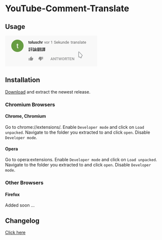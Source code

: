 # YouTube-Comment-Translate

## Usage
![](docs/usage.gif)

## Installation
[Download](../../releases/latest/) and extract the newest release.

### Chromium Browsers

#### Chrome, Chromium
Go to chrome://extensions/.
Enable `Developer mode` and click on `Load unpacked`.
Navigate to the folder you extracted to and click `open`. Disable `Developer mode`.

#### Opera
Go to opera:extensions.
Enable `Developer mode` and click on `Load unpacked`.
Navigate to the folder you extracted to and click `open`. Disable `Developer mode`.

### Other Browsers

#### Firefox
Added soon ...

## Changelog
[Click here](docs/CHANGELOG.md)
